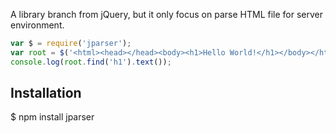 A library branch from jQuery, but it only focus on parse HTML file for server environment.

```js
var $ = require('jparser');
var root = $('<html><head></head><body><h1>Hello World!</h1></body></html>');
console.log(root.find('h1').text());
```

## Installation
  $ npm install jparser
